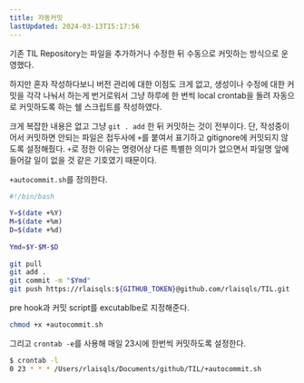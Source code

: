 ```yaml
---
title: 자동커밋
lastUpdated: 2024-03-13T15:17:56
---
```


기존 TIL Repository는 파일을 추가하거나 수정한 뒤 수동으로 커밋하는 방식으로 운영했다.

하지만 혼자 작성하다보니 버전 관리에 대한 이점도 크게 없고, 생성이나 수정에 대한 커밋을 각각 나눠서 하는게 번거로워서 그냥 하루에 한 번씩 local crontab을 돌려 자동으로 커밋하도록 하는 쉘 스크립트를 작성하였다.

크게 복잡한 내용은 없고 그냥 `git . add` 한 뒤 커밋하는 것이 전부이다. 단, 작성중이어서 커밋하면 안되는 파일은 접두사에 `+`를 붙여서 표기하고 gitignore에 커밋되지 않도록 설정해줬다.  `+`로 정한 이유는 명령어상 다른 특별한 의미가 없으면서 파일명 앞에 들어갈 일이 없을 것 같은 기호였기 때문이다.

`+autocommit.sh`를 정의한다.

```bash
#!/bin/bash
 
Y=$(date +%Y)
M=$(date +%m)
D=$(date +%d)
 
Ymd=$Y-$M-$D
 
git pull
git add .
git commit -m "$Ymd"
git push https://rlaisqls:${GITHUB_TOKEN}@github.com/rlaisqls/TIL.git
```

pre hook과 커밋 script를 excutablbe로 지정해준다.

```bash
chmod +x +autocommit.sh
```

그리고 `crontab -e`를 사용해 매일 23시에 한번씩 커밋하도록 설정한다.

```bash
$ crontab -l
0 23 * * * /Users/rlaisqls/Documents/github/TIL/+autocommit.sh
```
